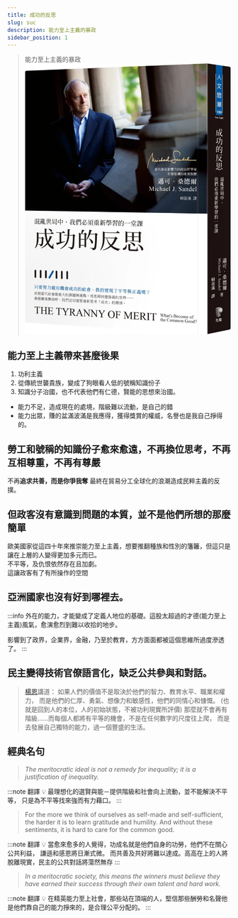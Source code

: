 ```yaml
---
title: 成功的反思
slug: suc
description: 能力至上主義的暴政
sidebar_position: 1
---
```


>能力至上主義的暴政
![成功的反思](./static/book.jpg)

## 能力至上主義帶來甚麼後果

1. 功利主義
2. 從傳統世襲貴族，變成了狗眼看人低的號稱知識份子
3. 知識分子治國，也不代表他們有仁德，賢能的思想來治國。

* 能力不足，造成現在的處境，階級難以流動，是自己的錯
* 能力出眾，賺的盆滿波滿是我應得，獲得獎賞的權威，名譽也是我自己掙得的。

## 勞工和號稱的知識份子愈來愈遠，不再換位思考，不再互相尊重，不再有尊嚴

不再**追求共善，而是你爭我奪**
最終在貿易分工全球化的浪潮造成民粹主義的反撲。

## 但政客沒有意識到問題的本質，並不是他們所想的那麼簡單
歐美國家從這四十年來推崇能力至上主義，想要推翻種族和性別的籓籬，但這只是讓在上層的人變得更加多元而已。  
不平等，及仇恨依然存在且加劇。  
這讓政客有了有所操作的空間  

## 亞洲國家也沒有好到哪裡去。
:::info
外在的能力，才能變成了定義人地位的基礎。這股太超過的才德(能力至上主義)風氣，愈演愈烈到難以收拾的地步。
  
影響到了政界，企業界，金融，乃至於教育，方方面面都被這個思維所過度滲透了。
:::
## 民主變得技術官僚語言化，缺乏公共參與和對話。

> [楊恩](https://en.wikipedia.org/wiki/Michael_Young,_Baron_Young_of_Dartington)講道：
如果人們的價值不是取決於他們的智力、教育水平、職業和權力，
而是他們的仁厚、勇氣、想像力和敏感性，他們的同情心和慷慨。
(也就是回到人的本位，人的初始狀態，不被功利現實所評價)
那麼就不會再有階級……而每個人都將有平等的機會，不是在任何數字的尺度往上爬，
而是去發展自己獨特的能力，過一個豐盛的生活。
>

## 經典名句

> _The meritocratic ideal is not a remedy for inequality; it is a justification of inequality._

:::note 翻譯
💡 最理想化的選賢與能－提供階級和社會向上流動，並不能解決不平等，
只是為不平等找來強而有力藉口。
:::

> For the more we think of ourselves as self-made and self-sufficient, the harder it is to learn gratitude and humility. And without these sentiments, it is hard to care for the common good.

:::note 翻譯
💡 當愈來愈多的人覺得，功成名就是他們自身的功勞，他們不在關心公共利益，
謙遜和感恩將日漸式微。
而共善及共好將難以達成。高高在上的人將脫離現實，民主的公共對話將蕩然無存
:::

> _In a meritocratic society, this means the winners must believe they have earned their success through their own talent and hard work._

:::note 翻譯
💡 在精英能力至上社會，那些站在頂端的人，堅信那些酬勞和名聲他是他們靠自己的能力掙來的，是合理公平分配的。
:::
